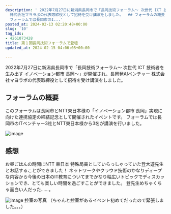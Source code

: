 ```yaml
---
description: ' 2022年7月27日に新潟県長岡市で「長岡技術フォーラム～ 次世代 ICT 技術者を生み出す イノベーション都市 長岡～」が開催され、長岡発AIベンチャー
  株式会社マヨラボの代表取締役として招待を受け講演をしました。  ## フォーラムの概要 このフォーラムは長岡市とNTT東日本様の「イノベーション都市 長岡」実現に向けた連携協定の締結記念として開催されたイベントです。
  フォーラムでは長岡市のI...'
posted_at: 2024-02-13 02:20:48+00:00
slug: '10'
tag_ids:
- 4261073428
title: 第１回長岡技術フォーラムで登壇
updated_at: 2024-02-15 04:06:05+00:00

---
```


2022年7月27日に新潟県長岡市で「長岡技術フォーラム～ 次世代 ICT 技術者を生み出す イノベーション都市 長岡～」が開催され、長岡発AIベンチャー 株式会社マヨラボの代表取締役として招待を受け講演をしました。

## フォーラムの概要
このフォーラムは長岡市とNTT東日本様の「イノベーション都市 長岡」実現に向けた連携協定の締結記念として開催されたイベントです。
フォーラムでは長岡市のITベンチャー3社とNTT東日本様から3名が講演を行いました。

![image](https://github.com/ShotaroKataoka/ShotaroKataoka.github.io/assets/42331656/c42fdaf7-c709-4cf1-8888-af5a3537a79b)

## 感想
お昼ごはんの時間にNTT 東日本 特殊局員としていらっしゃっていた登大遊先生とお話することができました！
ネットワークやクラウド技術のかなりディープな内容から今後の日本のIT教育についてまでかなり幅広いトピックでディスカッションでき、とても楽しい時間を過ごすことができました。
登先生めちゃくちゃ面白い人だった……。

![image](https://github.com/ShotaroKataoka/ShotaroKataoka.github.io/assets/42331656/54a79b38-0090-4973-b516-1715ade6840c)
控室の写真
（ちゃんと控室があるイベント初めてだったので緊張しました。。。）


